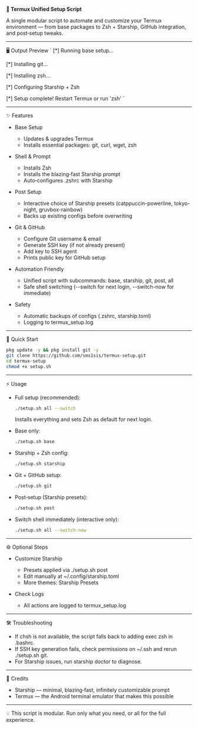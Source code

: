 **📱 Termux Unified Setup Script**

A single modular script to automate and customize your Termux environment — from base packages to Zsh + Starship, GitHub integration, and post‑setup tweaks.

---

🖥️ Output Preview
`
[*] Running base setup...

[*] Installing git...

[*] Installing zsh...

[*] Configuring Starship + Zsh

[*] Setup complete! Restart Termux or run 'zsh'
`

---

✨ Features

- Base Setup
  - Updates & upgrades Termux
  - Installs essential packages: git, curl, wget, zsh

- Shell & Prompt
  - Installs Zsh
  - Installs the blazing‑fast Starship prompt
  - Auto‑configures .zshrc with Starship

- Post Setup
  - Interactive choice of Starship presets (catppuccin-powerline, tokyo-night, gruvbox-rainbow)
  - Backs up existing configs before overwriting

- Git & GitHub
  - Configure Git username & email
  - Generate SSH key (if not already present)
  - Add key to SSH agent
  - Prints public key for GitHub setup

- Automation Friendly
  - Unified script with subcommands: base, starship, git, post, all
  - Safe shell switching (--switch for next login, --switch-now for immediate)

- Safety
  - Automatic backups of configs (.zshrc, starship.toml)
  - Logging to termux_setup.log

---

🚀 Quick Start

```bash
pkg update -y && pkg install git -y
git clone https://github.com/sms1sis/termux-setup.git
cd termux-setup
chmod +x setup.sh
```

---

⚡ Usage

- Full setup (recommended):
  ```bash
  ./setup.sh all --switch
  ```
  Installs everything and sets Zsh as default for next login.

- Base only:
  ```bash
  ./setup.sh base
  ```

- Starship + Zsh config:
  ```bash
  ./setup.sh starship
  ```

- Git + GitHub setup:
  ```bash
  ./setup.sh git
  ```

- Post‑setup (Starship presets):
  ```bash
  ./setup.sh post
  ```

- Switch shell immediately (interactive only):
  ```bash
  ./setup.sh all --switch-now
  ```

---

⚙️ Optional Steps

- Customize Starship
  - Presets applied via ./setup.sh post
  - Edit manually at ~/.config/starship.toml
  - More themes: Starship Presets

- Check Logs
  - All actions are logged to termux_setup.log

---

🛠️ Troubleshooting

- If chsh is not available, the script falls back to adding exec zsh in .bashrc.
- If SSH key generation fails, check permissions on ~/.ssh and rerun ./setup.sh git.
- For Starship issues, run starship doctor to diagnose.

---

🙌 Credits

- Starship — minimal, blazing‑fast, infinitely customizable prompt  
- Termux — the Android terminal emulator that makes this possible  

---

💡 This script is modular. Run only what you need, or all for the full experience.
